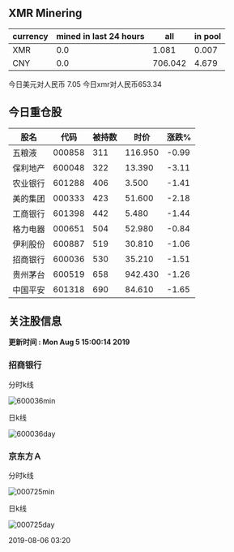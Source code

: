 ## XMR Minering

|currency|mined in last 24 hours|all|in pool|
|---|---|---|---|
|XMR|0.0|1.081|0.007|
|CNY|0.0|706.042|4.679|

今日美元对人民币 7.05	今日xmr对人民币653.34


## 今日重仓股 

|股名|代码|被持数|时价|涨跌%|
|---|---|---|---|---|
|五粮液|000858|311|116.950|-0.99|
|保利地产|600048|322|13.390|-3.11|
|农业银行|601288|406|3.500|-1.41|
|美的集团|000333|423|51.600|-2.18|
|工商银行|601398|442|5.480|-1.44|
|格力电器|000651|504|52.980|-0.84|
|伊利股份|600887|519|30.810|-1.06|
|招商银行|600036|530|35.210|-1.51|
|贵州茅台|600519|658|942.430|-1.26|
|中国平安|601318|690|84.610|-1.65|

## 关注股信息
**更新时间 : Mon Aug  5 15:00:14 2019**
### 招商银行 
分时k线

![600036min](http://image.sinajs.cn/newchart/min/n/sh600036.gif)

日k线

![600036day](http://image.sinajs.cn/newchart/daily/n/sh600036.gif)

### 京东方Ａ 
分时k线

![000725min](http://image.sinajs.cn/newchart/min/n/sz000725.gif)

日k线

![000725day](http://image.sinajs.cn/newchart/daily/n/sz000725.gif)

2019-08-06 03:20